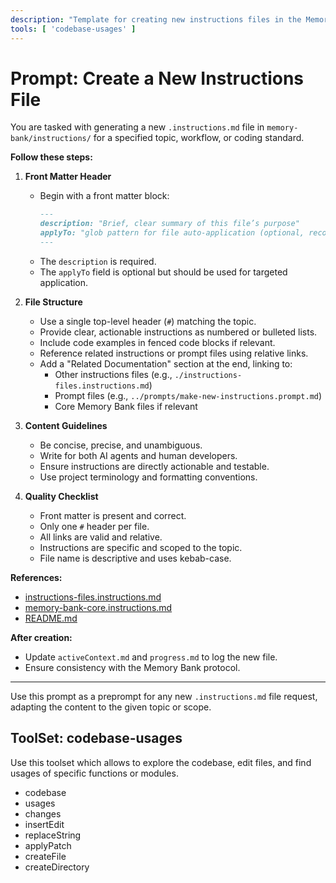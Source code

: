 ```yaml
---
description: "Template for creating new instructions files in the Memory Bank"
tools: [ 'codebase-usages' ]
---
```


# Prompt: Create a New Instructions File

You are tasked with generating a new `.instructions.md` file in `memory-bank/instructions/` for a specified topic, workflow, or coding standard.

**Follow these steps:**

1. **Front Matter Header**
   - Begin with a front matter block:
     ```markdown
     ---
     description: "Brief, clear summary of this file’s purpose"
     applyTo: "glob pattern for file auto-application (optional, recommended)"
     ---
     ```
   - The `description` is required.
   - The `applyTo` field is optional but should be used for targeted application.

2. **File Structure**
   - Use a single top-level header (`#`) matching the topic.
   - Provide clear, actionable instructions as numbered or bulleted lists.
   - Include code examples in fenced code blocks if relevant.
   - Reference related instructions or prompt files using relative links.
   - Add a "Related Documentation" section at the end, linking to:
     - Other instructions files (e.g., `./instructions-files.instructions.md`)
     - Prompt files (e.g., `../prompts/make-new-instructions.prompt.md`)
     - Core Memory Bank files if relevant

3. **Content Guidelines**
   - Be concise, precise, and unambiguous.
   - Write for both AI agents and human developers.
   - Ensure instructions are directly actionable and testable.
   - Use project terminology and formatting conventions.

4. **Quality Checklist**
   - Front matter is present and correct.
   - Only one `#` header per file.
   - All links are valid and relative.
   - Instructions are specific and scoped to the topic.
   - File name is descriptive and uses kebab-case.

**References:**
- [instructions-files.instructions.md](../instructions/instructions-files.instructions.md)
- [memory-bank-core.instructions.md](../instructions/memory-bank-core.instructions.md)
- [README.md](../../README.md)

**After creation:**
- Update `activeContext.md` and `progress.md` to log the new file.
- Ensure consistency with the Memory Bank protocol.

---

Use this prompt as a preprompt for any new `.instructions.md` file request, adapting the content to the given topic or scope.

## ToolSet: codebase-usages

Use this toolset which allows to explore the codebase, edit files, and find usages of specific functions or modules.

 - codebase
 - usages
 - changes
 - insertEdit
 - replaceString
 - applyPatch
 - createFile
 - createDirectory
